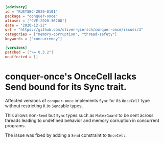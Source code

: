 ```toml
[advisory]
id = "RUSTSEC-2020-0101"
package = "conquer-once"
aliases = ["CVE-2020-36208"]
date = "2020-12-22"
url = "https://github.com/oliver-giersch/conquer-once/issues/3"
categories = ["memory-corruption", "thread-safety"]
keywords = ["concurrency"]

[versions]
patched = [">= 0.3.2"]
unaffected = []
```

# conquer-once's OnceCell lacks Send bound for its Sync trait.

Affected versions of `conquer-once` implements `Sync` for its `OnceCell` type
without restricting it to `Send`able types.

This allows non-`Send` but `Sync` types such as `MutexGuard` to be sent across
threads leading to undefined behavior and memory corruption in concurrent
programs.

The issue was fixed by adding a `Send` constraint to `OnceCell`.
